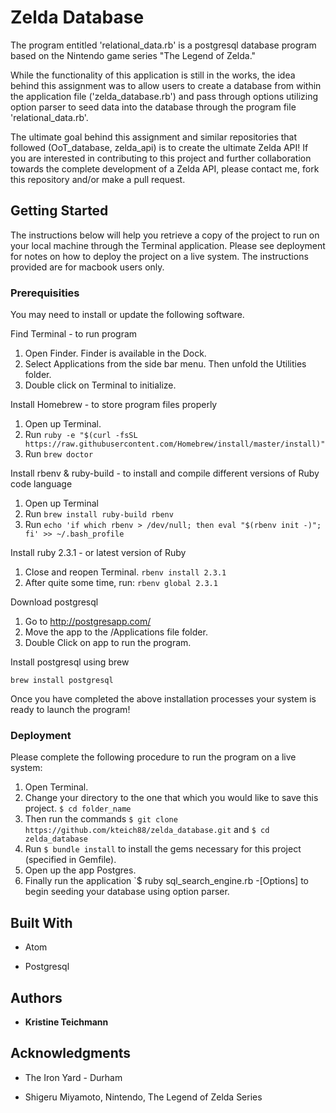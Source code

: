 # Zelda Database

The program entitled 'relational_data.rb' is a postgresql database program based on the Nintendo game series "The Legend of Zelda." 

While the functionality of this application is still in the works, the idea behind this assignment was to allow users to create a database from within the application file ('zelda_database.rb') and pass through options utilizing option parser to seed data into the database through the program file 'relational_data.rb'.  

The ultimate goal behind this assignment and similar repositories that followed (OoT_database, zelda_api) is to create the ultimate Zelda API! If you are interested in contributing to this project and further collaboration towards the complete development of a Zelda API, please contact me, fork this repository and/or make a pull request. 


## Getting Started

The instructions below will help you retrieve a copy of the project to run on your local machine through the Terminal application. Please see deployment for notes on how to deploy the project on a live system.  The instructions provided are for macbook users only.

### Prerequisities

You may need to install or update the following software.

Find Terminal - to run program
  1. Open Finder. Finder is available in the Dock.
  2. Select Applications from the side bar menu.  Then unfold the Utilities folder.
  3. Double click on Terminal to initialize.

Install Homebrew - to store program files properly
  1. Open up Terminal.
  2. Run `ruby -e "$(curl -fsSL https://raw.githubusercontent.com/Homebrew/install/master/install)"`
  3. Run `brew doctor`

Install rbenv & ruby-build - to install and compile different versions of Ruby code language
  1. Open up Terminal
  2. Run `brew install ruby-build rbenv`
  3. Run `echo 'if which rbenv > /dev/null; then eval "$(rbenv init -)"; fi' >> ~/.bash_profile`

Install ruby 2.3.1 - or latest version of Ruby
  1. Close and reopen Terminal. `rbenv install 2.3.1`
  2. After quite some time, run: `rbenv global 2.3.1`
  
Download postgresql
  1. Go to http://postgresapp.com/
  2. Move the app to the /Applications file folder.
  3. Double Click on app to run the program.

Install postgresql using brew
```
brew install postgresql
```

Once you have completed the above installation processes your system is ready to launch the program!

### Deployment

Please complete the following procedure to run the program on a live system:
  1. Open Terminal.
  2. Change your directory to the one that which you would like to save this project. `$ cd folder_name`
  3. Then run the commands `$ git clone https://github.com/kteich88/zelda_database.git` and `$ cd zelda_database`
  4. Run `$ bundle install` to install the gems necessary for this project (specified in Gemfile).
  5. Open up the app Postgres.
  6. Finally run the application `$ ruby sql_search_engine.rb -[Options] to begin seeding your database using option parser. 

## Built With

* Atom

* Postgresql

## Authors

* **Kristine Teichmann**

## Acknowledgments

* The Iron Yard - Durham

* Shigeru Miyamoto, Nintendo, The Legend of Zelda Series
